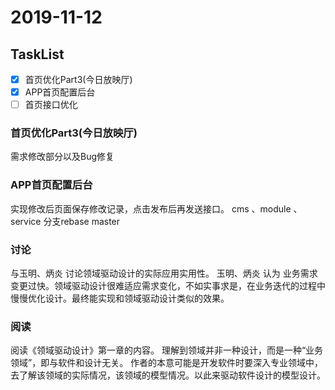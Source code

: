 # 2019-11-12

## TaskList

- [X] 首页优化Part3(今日放映厅)
- [x] APP首页配置后台
- [ ] 首页接口优化
  
### 首页优化Part3(今日放映厅)

需求修改部分以及Bug修复

### APP首页配置后台

实现修改后页面保存修改记录，点击发布后再发送接口。
cms 、module 、service 分支rebase master

### 讨论

与玉明、炳炎 讨论领域驱动设计的实际应用实用性。
玉明、炳炎 认为 业务需求变更过快。领域驱动设计很难适应需求变化，不如实事求是，在业务迭代的过程中慢慢优化设计。最终能实现和领域驱动设计类似的效果。

### 阅读

阅读《领域驱动设计》第一章的内容。
理解到领域并非一种设计，而是一种“业务领域”，即与软件和设计无关。
作者的本意可能是开发软件时要深入专业领域中，去了解该领域的实际情况，该领域的模型情况。以此来驱动软件设计的模型设计。
